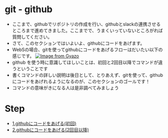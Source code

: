 # git - github 
- ここまで、githubでリポジトリの作成を行い、githubとslackの連携させるところまで進めてきました。ここまでで、うまくいっていないところがれば質問してください。
- さて、このセクションではいよいよ、githubにコードをあげます。
- WebSの場合、gitを使ってgithubにコードをあげるフローはだいたい以下の感じです。
[![Image from Gyazo](https://i.gyazo.com/b22381a114fa91736f8e32ceba0920d5.png)](https://gyazo.com/b22381a114fa91736f8e32ceba0920d5)
- github を使う時に意識してほしいことは、初回と2回目以降でコマンドが違うということです
- 書くコマンドの詳しい説明は後日として、とりあえず、gitを使って、githubにコードをあげれるようになるのが、このセクションのゴールです！
- コマンドの意味がきになる人は是非調べてみましょう

# Step
- [1.githubにコードをあげる(初回)](./1.git-github-init.md)
- [2.githubにコードをあげる(2回目以降)](./2.git-github-push.md)
